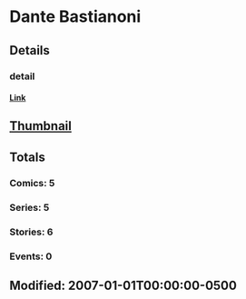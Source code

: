 # Dante  Bastianoni 
## Details
### detail
#### [Link](http://marvel.com/comics/creators/656/dante_bastianoni?utm_campaign=apiRef&utm_source=225578a89fc76f3d20fbffda5d17a88d)
## [Thumbnail](http://i.annihil.us/u/prod/marvel/i/mg/b/40/image_not_available.jpg)
## Totals
### Comics: 5
### Series: 5
### Stories: 6
### Events: 0
## Modified: 2007-01-01T00:00:00-0500